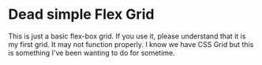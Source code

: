 # Dead simple Flex Grid

This is just a basic flex-box grid. If you use it, please understand that it is my first grid. It may not function
properly. I know we have CSS Grid but this is something I've been wanting to do for sometime.
